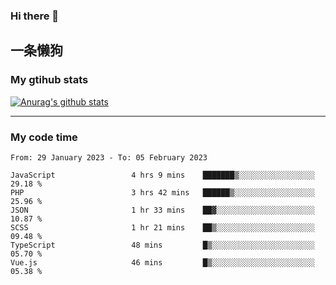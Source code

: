 ### Hi there 👋

## 一条懒狗
<!--
**kiss-me-quickly/kiss-me-quickly** is a ✨ _special_ ✨ repository because its `README.md` (this file) appears on your GitHub profile.

Here are some ideas to get you started:

- 🔭 I’m currently working on ...
- 🌱 I’m currently learning ...
- 👯 I’m looking to collaborate on ...
- 🤔 I’m looking for help with ...
- 💬 Ask me about ...
- 📫 How to reach me: ...
- 😄 Pronouns: ...
- ⚡ Fun fact: ...
-->


### My gtihub stats

[![Anurag's github stats](https://github-readme-stats.vercel.app/api?username=kiss-me-quickly)](https://github.com/anuraghazra/github-readme-stats)

***

### My code time

<!--START_SECTION:waka-->

```text
From: 29 January 2023 - To: 05 February 2023

JavaScript                 4 hrs 9 mins    ███████▒░░░░░░░░░░░░░░░░░   29.18 %
PHP                        3 hrs 42 mins   ██████▒░░░░░░░░░░░░░░░░░░   25.96 %
JSON                       1 hr 33 mins    ██▓░░░░░░░░░░░░░░░░░░░░░░   10.87 %
SCSS                       1 hr 21 mins    ██▒░░░░░░░░░░░░░░░░░░░░░░   09.48 %
TypeScript                 48 mins         █▒░░░░░░░░░░░░░░░░░░░░░░░   05.70 %
Vue.js                     46 mins         █▒░░░░░░░░░░░░░░░░░░░░░░░   05.38 %
```

<!--END_SECTION:waka-->
